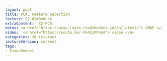 ```yaml
---
layout: post
title: PCA, Feature Selection
lecture: S2-dimReduce
extraContent:  S2-PCA
notes: <a href="https://umap-learn.readthedocs.io/en/latest/"> UMAP </a> 
video:  <a href="https://youtu.be/-Fk4b1PPoEA"> video </a> 
categories: 2d (vision)
lectureVersion: current
tags:
- DimenReduct
---
```

